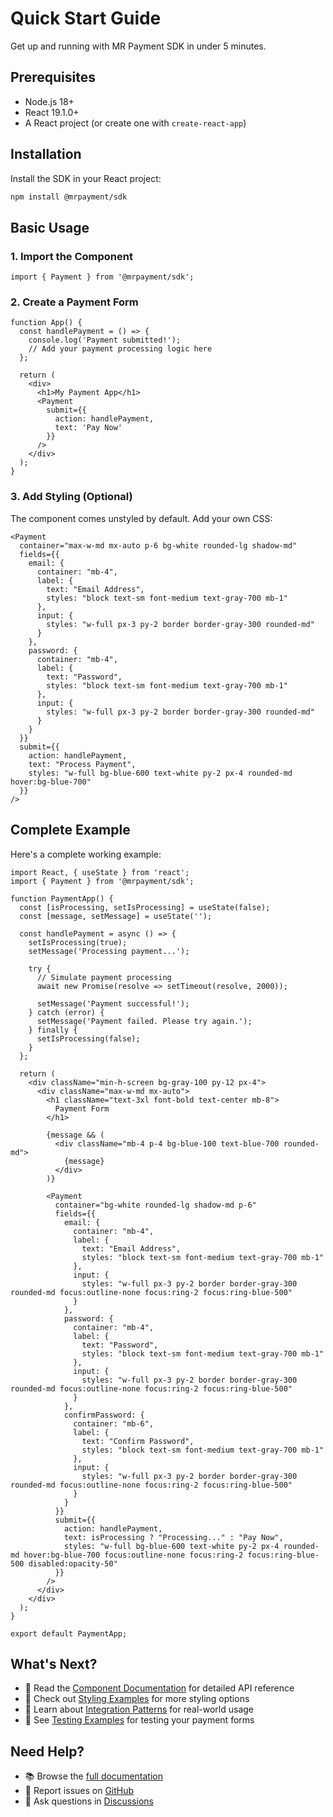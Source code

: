 # Quick Start Guide

Get up and running with MR Payment SDK in under 5 minutes.

## Prerequisites

- Node.js 18+ 
- React 19.1.0+
- A React project (or create one with `create-react-app`)

## Installation

Install the SDK in your React project:

```bash
npm install @mrpayment/sdk
```

## Basic Usage

### 1. Import the Component

```tsx
import { Payment } from '@mrpayment/sdk';
```

### 2. Create a Payment Form

```tsx
function App() {
  const handlePayment = () => {
    console.log('Payment submitted!');
    // Add your payment processing logic here
  };

  return (
    <div>
      <h1>My Payment App</h1>
      <Payment
        submit={{
          action: handlePayment,
          text: 'Pay Now'
        }}
      />
    </div>
  );
}
```

### 3. Add Styling (Optional)

The component comes unstyled by default. Add your own CSS:

```tsx
<Payment
  container="max-w-md mx-auto p-6 bg-white rounded-lg shadow-md"
  fields={{
    email: {
      container: "mb-4",
      label: {
        text: "Email Address",
        styles: "block text-sm font-medium text-gray-700 mb-1"
      },
      input: {
        styles: "w-full px-3 py-2 border border-gray-300 rounded-md"
      }
    },
    password: {
      container: "mb-4",
      label: {
        text: "Password",
        styles: "block text-sm font-medium text-gray-700 mb-1"
      },
      input: {
        styles: "w-full px-3 py-2 border border-gray-300 rounded-md"
      }
    }
  }}
  submit={{
    action: handlePayment,
    text: "Process Payment",
    styles: "w-full bg-blue-600 text-white py-2 px-4 rounded-md hover:bg-blue-700"
  }}
/>
```

## Complete Example

Here's a complete working example:

```tsx
import React, { useState } from 'react';
import { Payment } from '@mrpayment/sdk';

function PaymentApp() {
  const [isProcessing, setIsProcessing] = useState(false);
  const [message, setMessage] = useState('');

  const handlePayment = async () => {
    setIsProcessing(true);
    setMessage('Processing payment...');
    
    try {
      // Simulate payment processing
      await new Promise(resolve => setTimeout(resolve, 2000));
      
      setMessage('Payment successful!');
    } catch (error) {
      setMessage('Payment failed. Please try again.');
    } finally {
      setIsProcessing(false);
    }
  };

  return (
    <div className="min-h-screen bg-gray-100 py-12 px-4">
      <div className="max-w-md mx-auto">
        <h1 className="text-3xl font-bold text-center mb-8">
          Payment Form
        </h1>
        
        {message && (
          <div className="mb-4 p-4 bg-blue-100 text-blue-700 rounded-md">
            {message}
          </div>
        )}
        
        <Payment
          container="bg-white rounded-lg shadow-md p-6"
          fields={{
            email: {
              container: "mb-4",
              label: {
                text: "Email Address",
                styles: "block text-sm font-medium text-gray-700 mb-1"
              },
              input: {
                styles: "w-full px-3 py-2 border border-gray-300 rounded-md focus:outline-none focus:ring-2 focus:ring-blue-500"
              }
            },
            password: {
              container: "mb-4",
              label: {
                text: "Password",
                styles: "block text-sm font-medium text-gray-700 mb-1"
              },
              input: {
                styles: "w-full px-3 py-2 border border-gray-300 rounded-md focus:outline-none focus:ring-2 focus:ring-blue-500"
              }
            },
            confirmPassword: {
              container: "mb-6",
              label: {
                text: "Confirm Password",
                styles: "block text-sm font-medium text-gray-700 mb-1"
              },
              input: {
                styles: "w-full px-3 py-2 border border-gray-300 rounded-md focus:outline-none focus:ring-2 focus:ring-blue-500"
              }
            }
          }}
          submit={{
            action: handlePayment,
            text: isProcessing ? "Processing..." : "Pay Now",
            styles: "w-full bg-blue-600 text-white py-2 px-4 rounded-md hover:bg-blue-700 focus:outline-none focus:ring-2 focus:ring-blue-500 disabled:opacity-50"
          }}
        />
      </div>
    </div>
  );
}

export default PaymentApp;
```

## What's Next?

- 📖 Read the [Component Documentation](./components/payment.md) for detailed API reference
- 🎨 Check out [Styling Examples](./styling-guide.md) for more styling options
- 🔧 Learn about [Integration Patterns](./integration-examples.md) for real-world usage
- 🧪 See [Testing Examples](./testing-guide.md) for testing your payment forms

## Need Help?

- 📚 Browse the [full documentation](./README.md)
- 🐛 Report issues on [GitHub](https://github.com/your-org/mr-payment-sdk/issues)
- 💬 Ask questions in [Discussions](https://github.com/your-org/mr-payment-sdk/discussions) 